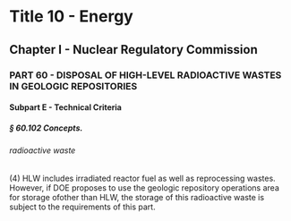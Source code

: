 
# Title 10 - Energy
## Chapter I - Nuclear Regulatory Commission
### PART 60 - DISPOSAL OF HIGH-LEVEL RADIOACTIVE WASTES IN GEOLOGIC REPOSITORIES
#### Subpart E - Technical Criteria
##### § 60.102 Concepts.
###### radioactive waste

(4) HLW includes irradiated reactor fuel as well as reprocessing wastes. However, if DOE proposes to use the geologic repository operations area for storage ofother than HLW, the storage of this radioactive waste is subject to the requirements of this part.
